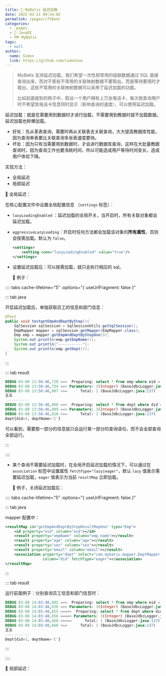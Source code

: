 ```yaml
---
title: 💈 MyBatis 延迟加载
date: 2022-03-21 09:54:02
permalink: /pages/cf58e4/
categories: 
  - _pages
  - 🧋 JavaEE
  - 🗺 MyBatis
tags: 
  - null
author: 
  name: Simon
  link: https://github.com/simon1uo
---
```

> MyBatis 支持延迟加载，我们希望一次性把常用的级联数据通过 SQL 直接查询出来，而对于那些不常用的关联映射数据不要取出，而是等待要用时才取出，这些不常用的关联映射数据可以采用了延迟加载的功能。
>
> 比如前面提到的例子中，假设一个用户拥有上万张电话卡，每次我查询用户时不希望其电话卡信息同时显示（影响查询的速度），可以使用延迟加载。



延迟加载：就是在需要用到数据时才进行加载，不需要用到教据时就不加载数据。延迟加载也称懒加载。

+ 好处：先从革表查询，需要时再从关联表去关联查询，大大提高教据库性能，因为查询单表要比关联查询多张表速度要快。
+ 坏处：因为只有当需要用到数据时，才会进行数据库查询，这样在大批量教据查询时，因为查询工作也要洧耗时间，所以可能造成用户等待时间变长，造成用户体验下降。



实现方法：

+ 全局延迟
+ 局部延迟





🌰 全局延迟：

在核心配置文件中设置全局配置信息 （`settings` 标签）：

+ `lazyLoadingEnabled` ：延迟加载的全局开关，当开启时，所有关联对象都会延迟加载。

+ `aggressiveLazyLoading`：开启时任何方法都会加载该对象的**所有属性**，否则会按需加载。默认为 `false`。

  ```xml
  <settings>
      <setting name="lazyLoadingEnabled" value="true"/>
  </settings>
  ```

+ 设置延迟加载后：可以按需加载，就只会执行相应的 sql。

  🌰 例子：

:::: tabs cache-lifetime="5" :options="{ useUrlFragment: false }" 

::: tab java 

开启延迟加载后，单独获取员工的信息和部门信息：

```java
@Test
public void testgetEmpAndDeptByStep(){
    SqlSession sqlSession = SqlSessionUtils.getSqlSession();
    EmpMapper mapper = sqlSession.getMapper(EmpMapper.class);
    Emp emp = mapper.getEmpAndDeptByStepOne(3);
    System.out.println(emp.getEmpName());
    System.out.println("-----------");
    System.out.println(emp.getDept());
}
```

:::

::: tab result

```sql
DEBUG 03-08 13:58:46,720 ==>  Preparing: select * from emp where eid = ? (BaseJdbcLogger.java:137) 
DEBUG 03-08 13:58:46,754 ==> Parameters: 3(Integer) (BaseJdbcLogger.java:137) 
DEBUG 03-08 13:58:46,807 <==      Total: 1 (BaseJdbcLogger.java:137) 
王五
-----------
DEBUG 03-08 13:58:46,808 ==>  Preparing: select * from dept where did = ? (BaseJdbcLogger.java:137) 
DEBUG 03-08 13:58:46,809 ==> Parameters: 3(Integer) (BaseJdbcLogger.java:137) 
DEBUG 03-08 13:58:46,810 <==      Total: 1 (BaseJdbcLogger.java:137) 
Dept{did=3, deptName='C'}
```

可以看到，需要那一部分的信息就只会运行某一部分的查询语句，而不会全部查询全部运行。

:::

::::

+ 某个查询不需要延迟加载时，在全局开启延迟加载的情况下，可以通过在 `association` 标签中设置属性 `fetchType="lazy|eager"`，默认 `lazy` 值表示需要延迟加载，`eager` 值表示为当前 `resultMap` 立即加载。

  🌰 例子，关闭延迟加载后：

:::: tabs cache-lifetime="5" :options="{ useUrlFragment: false }" 

::: tab java 

mapper 配置中：

```xml
<resultMap id="getEmpAndDeptByStepResultMapOne" type="Emp">
    <id property="eid" column="eid"></id>
    <result property="empName" column="emp_name"></result>
    <result property="age" column="age"></result>
    <result property="sex" column="sex"></result>
    <result property="email" column="email"></result>
    <association property="dept" select="com.mybatis.mapper.DeptMapper.getEmpAndDeptByStepTwo"
                 column="did" fetchType="eager"></association>
</resultMap>
```

:::

::: tab result

运行前面例子：分别查询员工信息和部门信息时：

```sql
DEBUG 03-08 14:03:48,605 ==>  Preparing: select * from emp where eid = ? (BaseJdbcLogger.java:137) 
DEBUG 03-08 14:03:48,636 ==> Parameters: 3(Integer) (BaseJdbcLogger.java:137) 
DEBUG 03-08 14:03:48,655 ====>  Preparing: select * from dept where did = ? (BaseJdbcLogger.java:137) 
DEBUG 03-08 14:03:48,656 ====> Parameters: 3(Integer) (BaseJdbcLogger.java:137) 
DEBUG 03-08 14:03:48,660 <====      Total: 1 (BaseJdbcLogger.java:137) 
DEBUG 03-08 14:03:48,660 <==      Total: 1 (BaseJdbcLogger.java:137) 
王五
-----------
Dept{did=3, deptName='C'}
```

:::

::::



🌰 局部延迟：

